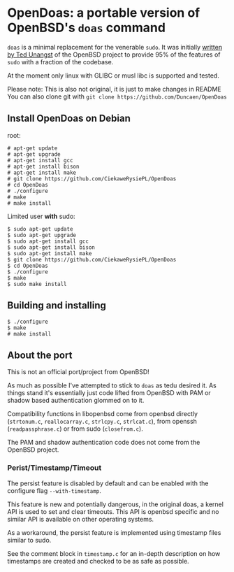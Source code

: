 # OpenDoas: a portable version of OpenBSD's `doas` command

`doas` is a minimal replacement for the venerable `sudo`. It was
initially [written by Ted Unangst](http://www.tedunangst.com/flak/post/doas)
of the OpenBSD project to provide 95% of the features of `sudo` with a
fraction of the codebase.

At the moment only linux with GLIBC or musl libc is supported and tested.

Please note: This is also not original, it is just to make changes in README
You can also clone git with `git clone https://github.com/Duncaen/OpenDoas`

## Install OpenDoas on Debian

root:
```
# apt-get update
# apt-get upgrade
# apt-get install gcc
# apt-get install bison
# apt-get install make
# git clone https://github.com/CiekaweRysiePL/OpenDoas
# cd OpenDoas
# ./configure
# make
# make install
```

Limited user **with** sudo:
```
$ sudo apt-get update
$ sudo apt-get upgrade
$ sudo apt-get install gcc
$ sudo apt-get install bison
$ sudo apt-get install make
$ git clone https://github.com/CiekaweRysiePL/OpenDoas
$ cd OpenDoas
$ ./configure
$ make
$ sudo make install
```

## Building and installing

```
$ ./configure
$ make
# make install
```

## About the port

This is not an official port/project from OpenBSD!

As much as possible I've attempted to stick to `doas` as tedu desired
it. As things stand it's essentially just code lifted from OpenBSD with
PAM or shadow based authentication glommed on to it.

Compatibility functions in libopenbsd come from openbsd directly
(`strtonum.c`, `reallocarray.c`, `strlcpy.c`, `strlcat.c`),
from openssh (`readpassphrase.c`) or from sudo (`closefrom.c`).

The PAM and shadow authentication code does not come from the OpenBSD project.

### Perist/Timestamp/Timeout

The persist feature is disabled by default and can be enabled with the configure
flag `--with-timestamp`.

This feature is new and potentially dangerous, in the original doas, a kernel API
is used to set and clear timeouts. This API is openbsd specific and no similar API
is available on other operating systems.

As a workaround, the persist feature is implemented using timestamp files
similar to sudo.

See the comment block in `timestamp.c` for an in-depth description on how
timestamps are created and checked to be as safe as possible.
